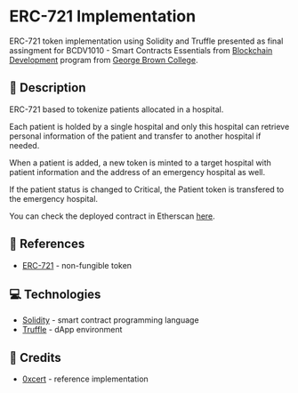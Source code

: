 # ERC-721 Implementation
ERC-721 token implementation using Solidity and Truffle presented as final assingment for BCDV1010 - Smart Contracts Essentials from <a href='https://www.georgebrown.ca/programs/blockchain-development-program-t175/'>Blockchain Development</a> program from <a href='https://www.georgebrown.ca'>George Brown College</a>.

## :hospital: Description

ERC-721 based to tokenize patients allocated in a hospital.

Each patient is holded by a single hospital and only this hospital can retrieve personal information of the patient and transfer to another hospital if needed.

When a patient is added, a new token is minted to a target hospital with patient information and the address of an emergency hospital as well.

If the patient status is changed to Critical, the Patient token is transfered to the emergency hospital.

You can check the deployed contract in Etherscan [here](https://ropsten.etherscan.io/address/0xebb2bb4b323e65b4b4819b4d1cec4164f9a6eb64).

## :book: References

- [ERC-721](http://erc721.org/) - non-fungible token

## :computer: Technologies

- [Solidity](https://solidity.readthedocs.io/) - smart contract programming language
- [Truffle](https://www.trufflesuite.com/) - dApp environment

## :cookie: Credits
- [0xcert](https://github.com/0xcert/ethereum-erc721) - reference implementation
